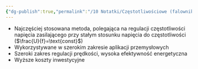 ```yaml
---
{"dg-publish":true,"permalink":"/10 Notatki/Częstotliwościowe (falownikowe) sterowanie silnikiem klatkowym/","tags":["wiedza/definicja"]}
---
```


* Najczęściej stosowana metoda, polegająca na regulacji częstotliwości napięcia zasilającego przy stałym stosunku napięcia do częstotliwości ($\frac{U}{f}=\text{const}$)
* Wykorzystywane w szerokim zakresie aplikacji przemysłowych
* Szeroki zakres regulacji prędkości, wysoka efektywność energetyczna
* Wyższe koszty inwestycyjne